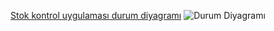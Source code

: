 [Stok kontrol uygulaması durum diyagramı](https://drive.google.com/file/d/10t2Wb8AE6e4Q-icj0uSCB4JxgIH33lgy/view?usp=sharing)
![Durum Diyagramı](https://github.com/user-attachments/assets/c409eaf2-ce6f-4a4b-b1ba-0700d71c6c9b)
